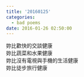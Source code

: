 ```yaml
---
title: '20160125'
categories:
  - bad poems
date: 2016-01-26 02:50:00
---
```


妳比歡快的交談健康<br />
妳比蔬菜和水果健康<br />
妳比沒有電視與手機的生活健康<br />
妳比徒步旅行健康
